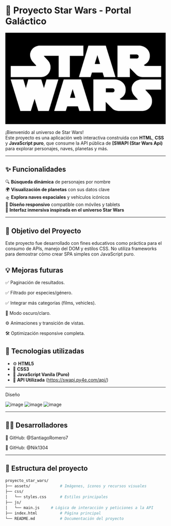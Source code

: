 # 🌌 Proyecto Star Wars - Portal Galáctico

![alt text](image.png)

¡Bienvenido al universo de Star Wars!  
Este proyecto es una aplicación web interactiva construida con **HTML**, **CSS** y **JavaScript puro**, que consume la API pública de **[SWAPI (Star Wars Api)** para explorar personajes, naves, planetas y más.

---

## ✨ Funcionalidades

🔍 **Búsqueda dinámica** de personajes por nombre  
🌍 **Visualización de planetas** con sus datos clave  
🛸 **Explora naves espaciales** y vehículos icónicos  
📱 **Diseño responsivo** compatible con móviles y tablets  
🌙 **Interfaz inmersiva inspirada en el universo Star Wars**

---

## 🎯 Objetivo del Proyecto
Este proyecto fue desarrollado con fines educativos como práctica para el consumo de APIs, manejo del DOM y estilos CSS. No utiliza frameworks para demostrar cómo crear SPA simples con JavaScript puro.

## 💡 Mejoras futuras

✅ Paginación de resultados.

✅ Filtrado por especies/género.

✅ Integrar más categorías (films, vehicles).

🌈 Modo oscuro/claro.

⚙️ Animaciones y transición de vistas.

🛠️ Optimización responsive completa.


## 🧠 Tecnologías utilizadas

- ⚙️ **HTML5**
- 🎨 **CSS3**
- 🧠 **JavaScript Vanila (Puro)**
- 🔗 **API Utilizada** (https://swapi.py4e.com/api/)
---

Diseño 

![image](https://github.com/user-attachments/assets/a092a45a-eb0c-42e1-9b2a-2dbadaf656cc)
![image](https://github.com/user-attachments/assets/defc3bbd-b639-4a36-b91c-b3ec996ebe09)
![image](https://github.com/user-attachments/assets/be513b5b-98f0-4ffb-aa0a-9492faec8d04)


---

## 👨‍💻 Desarrolladores 


🔗 GitHub: @SantiagoRomero7

🔗 GitHub: @Nik1304

---



## 📁 Estructura del proyecto

```bash
proyecto_star_wars/
├── assets/             # Imágenes, íconos y recursos visuales
├── css/
│   └── styles.css      # Estilos principales
├── js/
│   └── main.js     # Lógica de interacción y peticiones a la API
├── index.html          # Página principal
└── README.md           # Documentación del proyecto








